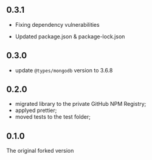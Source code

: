 ## 0.3.1
-   Fixing dependency vulnerabilities

-   Updated package.json & package-lock.json 

## 0.3.0 
- update `@types/mongodb` version to 3.6.8

## 0.2.0

- migrated library to the private GitHub NPM Registry;
- applyed prettier;
- moved tests to the test folder;

## 0.1.0

The original forked version
